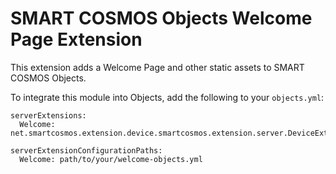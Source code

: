 # SMART COSMOS Objects Welcome Page Extension

This extension adds a Welcome Page and other static assets to SMART COSMOS Objects.

To integrate this module into Objects, add the following to your `objects.yml`:

```
serverExtensions:
  Welcome: net.smartcosmos.extension.device.smartcosmos.extension.server.DeviceExtension

serverExtensionConfigurationPaths:
  Welcome: path/to/your/welcome-objects.yml
```
